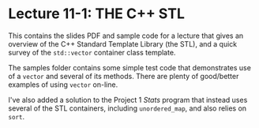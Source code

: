 # Lecture 11-1: THE C++ STL

This contains the slides PDF and sample code for a lecture
that gives an overview of the C++ Standard Template Library
(the STL), and a quick survey of the `std::vector` container
class template.

The samples folder contains some simple test code that 
demonstrates use of a `vector` and several of its methods.
There are plenty of good/better examples of using `vector`
on-line.

I've also added a solution to the Project 1 *Stats* program
that instead uses several of the STL containers, including 
`unordered_map`, and also relies on `sort`.






